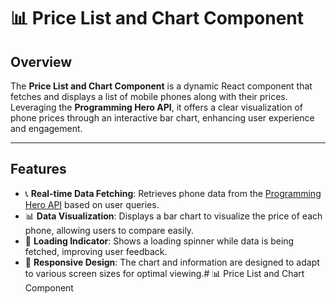 # 📊 Price List and Chart Component

## Overview

The **Price List and Chart Component** is a dynamic React component that fetches and displays a list of mobile phones along with their prices. Leveraging the **Programming Hero API**, it offers a clear visualization of phone prices through an interactive bar chart, enhancing user experience and engagement.

---

## Features

- 📞 **Real-time Data Fetching**: Retrieves phone data from the [Programming Hero API](https://openapi.programming-hero.com/) based on user queries.
- 📊 **Data Visualization**: Displays a bar chart to visualize the price of each phone, allowing users to compare easily.
- 🔄 **Loading Indicator**: Shows a loading spinner while data is being fetched, improving user feedback.
- 📱 **Responsive Design**: The chart and information are designed to adapt to various screen sizes for optimal viewing.# 📊 Price List and Chart Component
